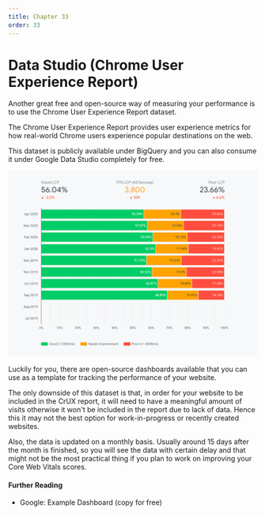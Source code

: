 ```yaml
---
title: Chapter 33
order: 33
---
```


# Data Studio (Chrome User Experience Report)


Another great free and open-source way of measuring your performance is to use the Chrome User Experience Report dataset.

The Chrome User Experience Report provides user experience metrics for how real-world Chrome users experience popular destinations on the web.

This dataset is publicly available under BigQuery and you can also consume it under Google Data Studio completely for free.


![Data Studio example for Chrome User Experience Report](./assets/data-studio-example-for-chrome-user-experience-rep-light.jpg)

Luckily for you, there are open-source dashboards available that you can use as a template for tracking the performance of your website.

The only downside of this dataset is that, in order for your website to be included in the CrUX report, it will need to have a meaningful amount of visits otherwise it won't be included in the report due to lack of data. Hence this it may not the best option for work-in-progress or recently created websites.

Also, the data is updated on a monthly basis. Usually around 15 days after the month is finished, so you will see the data with certain delay and that might not be the most practical thing if you plan to work on improving your Core Web Vitals scores.

#### Further Reading

- Google: Example Dashboard (copy for free)
